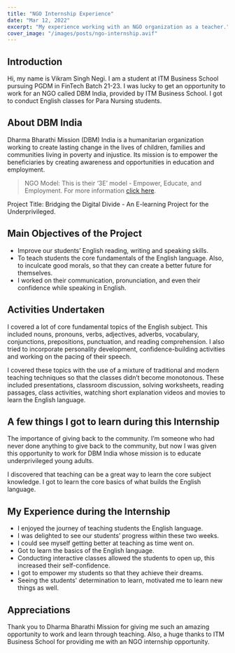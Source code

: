 ```yaml
---
title: "NGO Internship Experience"
date: "Mar 12, 2022"
excerpt: "My experience working with an NGO organization as a teacher."
cover_image: "/images/posts/ngo-internship.avif"
---
```


## Introduction
Hi, my name is Vikram Singh Negi. I am a student at ITM Business School pursuing PGDM in FinTech Batch 21-23. I was lucky to get an opportunity to work for an NGO called DBM India, provided by ITM Business School. I got to conduct English classes for Para Nursing students.

## About DBM India
Dharma Bharathi Mission (DBM) India is a humanitarian organization working to create lasting change in the lives of children, families and communities living in poverty and injustice. Its mission is to empower the beneficiaries by creating awareness and opportunities in education and employment.

> NGO Model: This is their ‘3E’ model - Empower, Educate, and Employment. For more information [click here](https://www.dbmindia.org/).

Project Title: Bridging the Digital Divide - An E-learning Project for the Underprivileged.

## Main Objectives of the Project
* Improve our students’ English reading, writing and speaking skills.
* To teach students the core fundamentals of the English language. Also, to inculcate good morals, so that they can create a better future for themselves.
* I worked on their communication, pronunciation, and even their confidence while speaking in English.

## Activities Undertaken
I covered a lot of core fundamental topics of the English subject. This included nouns, pronouns, verbs, adjectives, adverbs, vocabulary, conjunctions, prepositions, punctuation, and reading comprehension. I also tried to incorporate personality development, confidence-building activities and working on the pacing of their speech. 

I covered these topics with the use of a mixture of traditional and modern teaching techniques so that the classes didn’t become monotonous. These included presentations, classroom discussion, solving worksheets, reading passages, class activities, watching short explanation videos and movies to learn the English language.

## A few things I got to learn during this Internship
The importance of giving back to the community. I’m someone who had never done anything to give back to the community, but now I was given this opportunity to work for DBM India whose mission is to educate underprivileged young adults.

I discovered that teaching can be a great way to learn the core subject knowledge. I got to learn the core basics of what builds the English language.

## My Experience during the Internship
* I enjoyed the journey of teaching students the English language.
* I was delighted to see our students’ progress within these two weeks.
* I could see myself getting better at teaching as time went on.
* Got to learn the basics of the English language.
* Conducting interactive classes allowed the students to open up, this increased their self-confidence.
* I got to empower my students so that they achieve their dreams.
* Seeing the students' determination to learn, motivated me to learn new things as well.

## Appreciations
Thank you to Dharma Bharathi Mission for giving me such an amazing opportunity to work and learn through teaching. Also, a huge thanks to ITM Business School for providing me with an NGO internship opportunity.
